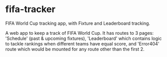 # fifa-tracker
FIFA World Cup tracking app, with Fixture and Leaderboard tracking.

A web app to keep a track of FIFA World Cup. It has routes to 3 pages: 'Schedule' (past & upcoming fixtures), 'Leaderboard' which contains logic to tackle rankings when different teams have equal score, and 'Error404' route which would be mounted for any route other than the first 2.
